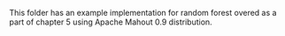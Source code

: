 This folder has an example implementation for random forest overed as a part of chapter 5 using Apache Mahout 0.9 distribution.
